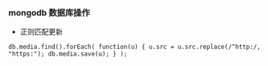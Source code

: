 ### mongodb 数据库操作

+ 正则匹配更新
```
db.media.find().forEach( function(u) { u.src = u.src.replace(/^http:/, "https:"); db.media.save(u); } );
```

